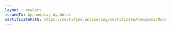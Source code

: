 ```yaml
--- 
layout : newCert 
issuedTo: Appandaraj Ayadurai
certificatePath: https://certifyme.online/img/certificate/devopsma/ModuleCertificate/AppandarajChef.png
--- 
```

